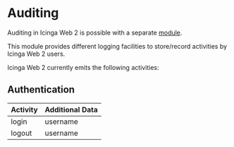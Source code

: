 # Auditing <a id="auditing"></a>

Auditing in Icinga Web 2 is possible with a separate [module](https://github.com/Icinga/icingaweb2-module-audit).

This module provides different logging facilities to store/record activities by Icinga Web 2 users.

Icinga Web 2 currently emits the following activities:

## Authentication

Activity | Additional Data
---------|----------------
login    | username
logout   | username
